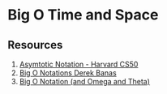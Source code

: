 # Big O Time and Space

## Resources
1. [Asymtotic Notation - Harvard CS50](https://www.youtube.com/watch?v=iOq5kSKqeR4)
2. [Big O Notations Derek Banas](https://www.youtube.com/watch?v=V6mKVRU1evU)
3. [Big O Notation (and Omega and Theta)](https://www.youtube.com/watch?v=ei-A_wy5Yxw&index=2&list=PL1BaGV1cIH4UhkL8a9bJGG356covJ76qN)
